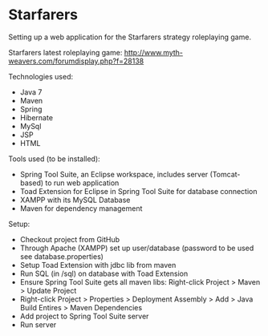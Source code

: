 Starfarers
==========

Setting up a web application for the Starfarers strategy roleplaying game.

Starfarers latest roleplaying game: http://www.myth-weavers.com/forumdisplay.php?f=28138

Technologies used:
- Java 7
- Maven
- Spring
- Hibernate
- MySql
- JSP
- HTML

Tools used (to be installed):
 - Spring Tool Suite, an Eclipse workspace, includes server (Tomcat-based) to run web application
 - Toad Extension for Eclipse in Spring Tool Suite for database connection
 - XAMPP with its MySQL Database
 - Maven for dependency management
 
 Setup:
 - Checkout project from GitHub
 - Through Apache (XAMPP) set up user/database (password to be used see database.properties)
 - Setup Toad Extension with jdbc lib from maven
 - Run SQL (in /sql) on database with Toad Extension
 - Ensure Spring Tool Suite gets all maven libs: Right-click Project > Maven > Update Project
 - Right-click Project > Properties > Deployment Assembly > Add > Java Build Entires > Maven Dependencies
 - Add project to Spring Tool Suite server
 - Run server